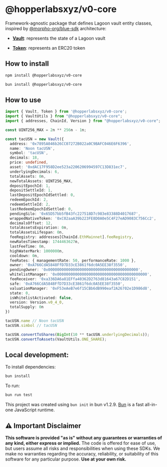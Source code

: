 # @hopperlabsxyz/v0-core

Framework-agnostic package that defines Lagoon vault entity classes, inspired by [@morpho-org/blue-sdk](https://github.com/morpho-org/sdks/tree/main/packages/blue-sdk) architecture:

- [**Vault**](./src/vault/Vault.ts): represents the state of a Lagoon vault

- [**Token**](./src/token/Token.ts): represents an ERC20 token

## How to install

```bash
npm install @hopperlabsxyz/v0-core
```

```bash
bun install @hopperlabsxyz/v0-core
```

## How to use

```typescript
import { Vault, Token } from '@hopperlabsxyz/v0-core';
import { VaultUtils } from "@hopperlabsxyz/v0-core";
import { addresses, ChainId, Version } from "@hopperlabsxyz/v0-core";

const UINT256_MAX = 2n ** 256n - 1n;

const tacUSN = new Vault({
  address: '0x7895A046b26CC07272B022a0C9BAFC046E6F6396',
  name: 'Noon tacUSN',
  symbol: 'tacUSN',
  decimals: 18,
  price: undefined,
  asset: '0xdAC17F958D2ee523a2206206994597C13D831ec7',
  underlyingDecimals: 6,
  totalAssets: 0n,
  newTotalAssets: UINT256_MAX,
  depositEpochId: 1,
  depositSettleId: 1,
  lastDepositEpochIdSettled: 0,
  redeemEpochId: 2,
  redeemSettleId: 2,
  lastRedeemEpochIdSettled: 0,
  pendingSilo: '0x65D57bb5fB43fc227518D7c983e83388D4017687',
  wrappedNativeToken: '0xC02aaA39b223FE8D0A0e5C4F27eAD9083C756Cc2',
  decimalsOffset: 12,
  totalAssetsExpiration: 0n,
  totalAssetsLifespan: 0n,
  feeRegistry: addresses[ChainId.EthMainnet].feeRegistry,
  newRatesTimestamp: 1744463627n,
  lastFeeTime: 0n,
  highWaterMark: 1000000n,
  cooldown: 0n,
  feeRates: { managementRate: 50, performanceRate: 1000 },
  owner: '0xA766CdA5848FfD7D33cE3861f6dc0A5EE38f3550',
  pendingOwner: '0x0000000000000000000000000000000000000000',
  whitelistManager: '0x0000000000000000000000000000000000000000',
  feeReceiver: '0xa336DA6a81EFfa40362D2763d81643a67C82D151',
  safe: '0xA766CdA5848FfD7D33cE3861f6dc0A5EE38f3550',
  valuationManager: '0xF53eAeB7e6f15CBb6dB990eaf2A26702e1D986d8',
  state: 0,
  isWhitelistActivated: false,
  version: Version.v0_4_0,
  totalSupply: 0n
})

tacUSN.name // Noon tacUSN
tacUSN.simbol // tacUSN

tacUSN.convertToShares(BigInt(10 ** tacUSN.underlyingDecimals));
tacUSN.convertToAssets(VaultUtils.ONE_SHARE);

```


## Local development:

To install dependencies:

```bash
bun install
```

To run:

```bash
bun run test
```

This project was created using `bun init` in bun v1.2.9. [Bun](https://bun.sh) is a fast all-in-one JavaScript runtime.

## ⚠️ Important Disclaimer

**This software is provided "as is" without any guarantees or warranties of any kind, either express or implied.** The code is offered for ease of use, but users assume all risks and responsibilities when using these SDKs. We make no warranties regarding the accuracy, reliability, or suitability of this software for any particular purpose. **Use at your own risk.**
